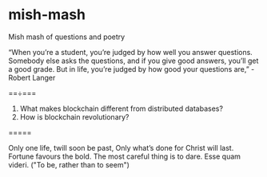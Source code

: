 # mish-mash
Mish mash of questions and poetry 

“When you’re a student, you’re judged by how well you answer questions. Somebody else asks the questions, and if you give good answers, you’ll get a good grade. But in life, you’re judged by how good your questions are,” -Robert Langer 

==÷===

1. What makes blockchain different from distributed databases?
2. How is blockchain revolutionary?

=====

Only one life, twill soon be past,
Only what’s done for Christ will last.
Fortune favours the bold. 
The most careful thing is to dare. 
Esse quam videri. ("To be, rather than to seem")


